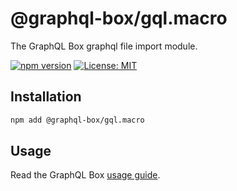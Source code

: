 # @graphql-box/gql.macro

The GraphQL Box graphql file import module.

[![npm version](https://badge.fury.io/js/%40graphql-box%2Fgql.macro.svg)](https://badge.fury.io/js/%40graphql-box%2Fgql.macro)
[![License: MIT](https://img.shields.io/badge/License-MIT-yellow.svg)](LICENSE)

## Installation

```bash
npm add @graphql-box/gql.macro
```

## Usage

Read the GraphQL Box [usage guide](../../README.md#usage).
